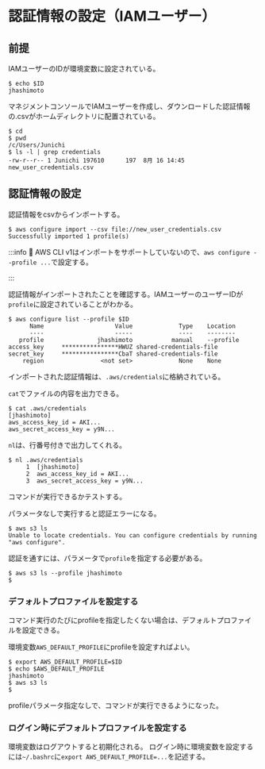 # 認証情報の設定（IAMユーザー）

## 前提
IAMユーザーのIDが環境変数に設定されている。

```bash+=
$ echo $ID
jhashimoto
```

マネジメントコンソールでIAMユーザーを作成し、ダウンロードした認証情報の.csvがホームディレクトリに配置されている。
```bash=+
$ cd
$ pwd
/c/Users/Junichi
$ ls -l | grep credentials
-rw-r--r-- 1 Junichi 197610      197  8月 16 14:45 new_user_credentials.csv
```

## 認証情報の設定
認証情報をcsvからインポートする。

```bash=+
$ aws configure import --csv file://new_user_credentials.csv
Successfully imported 1 profile(s)
```

:::info
:memo: AWS CLI v1はインポートをサポートしていないので、`aws configure --profile ...`で設定する。

:::

認証情報がインポートされたことを確認する。IAMユーザーのユーザーIDが`profile`に設定されていることがわかる。

```bash=+
$ aws configure list --profile $ID
      Name                    Value             Type    Location
      ----                    -----             ----    --------
   profile               jhashimoto           manual    --profile
access_key     ****************HWUZ shared-credentials-file
secret_key     ****************CbaT shared-credentials-file
    region                <not set>             None    None
```

インポートされた認証情報は、`.aws/credentials`に格納されている。

`cat`でファイルの内容を出力できる。

```bash=+
$ cat .aws/credentials
[jhashimoto]
aws_access_key_id = AKI...
aws_secret_access_key = y9N...
```

`nl`は、行番号付きで出力してくれる。

```bash=+
$ nl .aws/credentials
     1  [jhashimoto]
     2  aws_access_key_id = AKI...
     3  aws_secret_access_key = y9N...
```

コマンドが実行できるかテストする。

パラメータなしで実行すると認証エラーになる。

```bash=+
$ aws s3 ls
Unable to locate credentials. You can configure credentials by running "aws configure".
```

認証を通すには、パラメータで`profile`を指定する必要がある。
```bash=+
$ aws s3 ls --profile jhashimoto
$
```

### デフォルトプロファイルを設定する
コマンド実行のたびにprofileを指定したくない場合は、デフォルトプロファイルを設定できる。

環境変数`AWS_DEFAULT_PROFILE`にprofileを設定すればよい。

```bash=+
$ export AWS_DEFAULT_PROFILE=$ID
$ echo $AWS_DEFAULT_PROFILE
jhashimoto
$ aws s3 ls
$
```

profileパラメータ指定なしで、コマンドが実行できるようになった。

### ログイン時にデフォルトプロファイルを設定する
環境変数はログアウトすると初期化される。 ログイン時に環境変数を設定するには`~/.bashrc`に`export AWS_DEFAULT_PROFILE=...`を記述する。